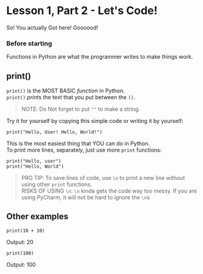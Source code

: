 # Lesson 1, Part 2 - Let's Code!

So! You actually Got here! Goooood!

### Before starting
Functions in Python are what the programmer writes to make things work.

## print()

`print()` is the MOST BASIC *function* in Python.  
`print()` *print*s the text that you put between the `()`.
> NOTE: Do Not forget to put `""` to make a string.

Try it for yourself by copying this simple code or writing it by yourself:
```
print("Hello, User! Hello, World!")
```
This is the most easiest thing that YOU can do in Python.  
To print more lines, separately, just use more `print` functions:
```
print("Hello, user")
print("Hello, World")
```
> PRO TIP: To save lines of code, use `\n` to print a new line without using other `print` functions.  
> RISKS OF USING `\n`: `\n` kinda gets the code way too messy. If you are using PyCharm, it will not be hard to ignore the `\n`s

## Other examples
```
print(10 + 10)
```
Output: 20

```
print(100)
```
Output: 100
